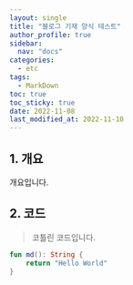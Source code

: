 ```yaml
---
layout: single
title: "블로그 기재 양식 테스트"
author_profile: true
sidebar:
  nav: "docs"
categories: 
  - etc
tags:
  - MarkDown
toc: true
toc_sticky: true
date: 2022-11-08
last_modified_at: 2022-11-10
---
```


## 1. 개요

개요입니다.

## 2. 코드

> 코틀린 코드입니다.



```kotlin
fun md(): String {
    return "Hello World"
}
```
